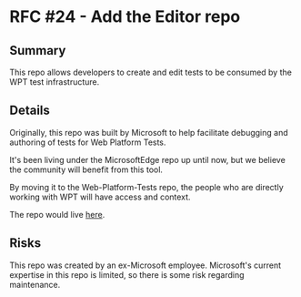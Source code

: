 # RFC #24 - Add the Editor repo

## Summary
This repo allows developers to create and edit tests to be consumed by the WPT test infrastructure.

## Details
Originally, this repo was built by Microsoft to help facilitate debugging and authoring of tests for Web Platform Tests.

It's been living under the MicrosoftEdge repo up until now, but we believe the community will benefit from this tool.

By moving it to the Web-Platform-Tests repo, the people who are directly working with WPT will have access and context.

The repo would live [here](https://github.com/web-platform-tests/editor).

## Risks
This repo was created by an ex-Microsoft employee. Microsoft's current expertise in this repo is limited, so there is some risk regarding maintenance.
